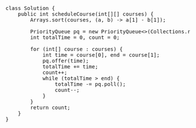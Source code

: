 <pre>
class Solution {
    public int scheduleCourse(int[][] courses) {
		Arrays.sort(courses, (a, b) -> a[1] - b[1]);
       
		PriorityQueue<Integer> pq = new PriorityQueue<>(Collections.reverseOrder());
		int totalTime = 0, count = 0;

		for (int[] course : courses) {
			int time = course[0], end = course[1];
			pq.offer(time);
			totalTime += time;
			count++;
			while (totalTime > end) {
				totalTime -= pq.poll();
				count--;
			}
		}
		return count;
	}
}
</pre>
